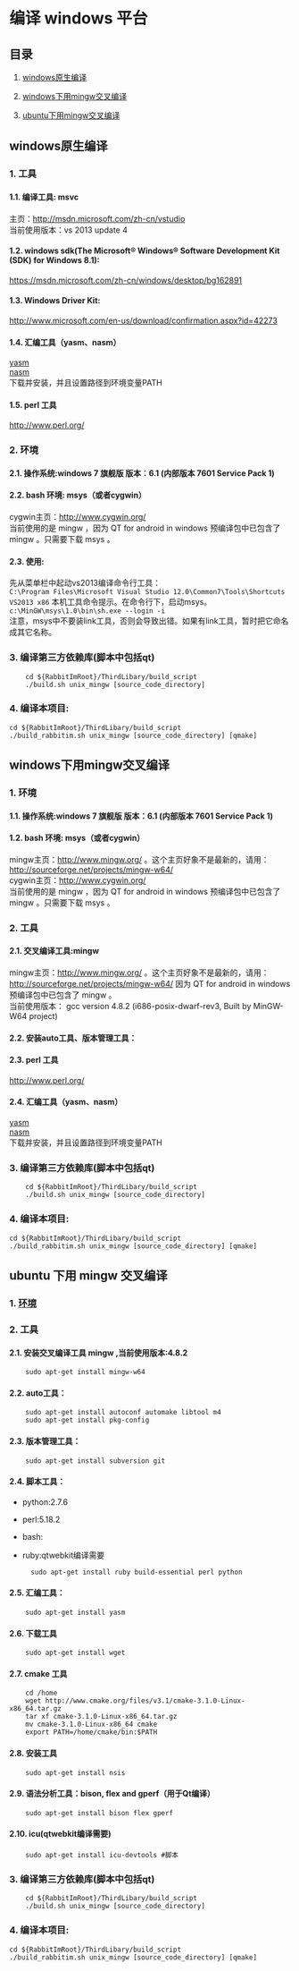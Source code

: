编译 windows 平台
================

目录
----

1. [windows原生编译](#user-content-windows原生编译)

2. [windows下用mingw交叉编译](#user-content-windows下用mingw交叉编译)

3. [ubuntu下用mingw交叉编译](#user-content-ubuntu下用mingw交叉编译)

windows原生编译
-----------------

### 1. 工具

#### 1.1. 编译工具: msvc
主页：http://msdn.microsoft.com/zh-cn/vstudio  
当前使用版本：vs 2013 update 4

#### 1.2. windows sdk(The Microsoft® Windows® Software Development Kit (SDK) for Windows 8.1):
https://msdn.microsoft.com/zh-cn/windows/desktop/bg162891

#### 1.3. Windows Driver Kit:
http://www.microsoft.com/en-us/download/confirmation.aspx?id=42273

#### 1.4. 汇编工具（yasm、nasm）
[yasm](http://yasm.tortall.net/)  
[nasm](http://www.nasm.us/)  
下载并安装，并且设置路径到环境变量PATH

#### 1.5. perl 工具
http://www.perl.org/

### 2. 环境  
#### 2.1. 操作系统:windows 7 旗舰版 版本：6.1 (内部版本 7601 Service Pack 1)

#### 2.2. bash 环境: msys（或者cygwin）
cygwin主页：http://www.cygwin.org/  
当前使用的是 mingw ，因为 QT for android in windows 预编译包中已包含了 mingw 。只需要下载 msys 。

#### 2.3. 使用:
先从菜单栏中起动vs2013编译命令行工具：  
`C:\Program Files\Microsoft Visual Studio 12.0\Common7\Tools\Shortcuts VS2013 x86`
本机工具命令提示。在命令行下，启动msys。 
`c:\MinGW\msys\1.0\bin\sh.exe --login -i`  
注意，msys中不要装link工具，否则会导致出错。如果有link工具，暂时把它命名成其它名称。
    
### 3. 编译第三方依赖库(脚本中包括qt)

        cd ${RabbitImRoot}/ThirdLibary/build_script
        ./build.sh unix_mingw [source_code_directory]

### 4. 编译本项目:

    cd ${RabbitImRoot}/ThirdLibary/build_script
    ./build_rabbitim.sh unix_mingw [source_code_directory] [qmake]


windows下用mingw交叉编译
-------------------------
### 1. 环境
#### 1.1. 操作系统:windows 7 旗舰版 版本：6.1 (内部版本 7601 Service Pack 1)
#### 1.2. bash 环境: msys（或者cygwin）
mingw主页：http://www.mingw.org/ 。这个主页好象不是最新的，请用：http://sourceforge.net/projects/mingw-w64/  
cygwin主页：http://www.cygwin.org/  
当前使用的是 mingw ，因为 QT for android in windows 预编译包中已包含了 mingw 。只需要下载 msys 。

### 2. 工具
#### 2.1. 交叉编译工具:mingw
mingw主页：http://www.mingw.org/ 。这个主页好象不是最新的，请用：http://sourceforge.net/projects/mingw-w64/
因为 QT for android in windows 预编译包中已包含了 mingw 。  
当前使用版本：
gcc version 4.8.2 (i686-posix-dwarf-rev3, Built by MinGW-W64 project)

#### 2.2. 安装auto工具、版本管理工具：

#### 2.3. perl 工具
http://www.perl.org/

#### 2.4. 汇编工具（yasm、nasm）
[yasm](http://yasm.tortall.net/)  
[nasm](http://www.nasm.us/)  
下载并安装，并且设置路径到环境变量PATH

### 3. 编译第三方依赖库(脚本中包括qt)

        cd ${RabbitImRoot}/ThirdLibary/build_script
        ./build.sh unix_mingw [source_code_directory]

### 4. 编译本项目:

    cd ${RabbitImRoot}/ThirdLibary/build_script
    ./build_rabbitim.sh unix_mingw [source_code_directory] [qmake]

ubuntu 下用 mingw 交叉编译
---------------------------
### 1. [环境](INSTALL_UBUNTU.md#user-content-环境)

### 2. 工具

#### 2.1. 安装交叉编译工具 mingw ,当前使用版本:4.8.2

        sudo apt-get install mingw-w64

#### 2.2. auto工具：

        sudo apt-get install autoconf automake libtool m4
        sudo apt-get install pkg-config

#### 2.3. 版本管理工具：

        sudo apt-get install subversion git

#### 2.4. 脚本工具：
* python:2.7.6
* perl:5.18.2
* bash:
* ruby:qtwebkit编译需要

        sudo apt-get install ruby build-essential perl python 

#### 2.5. 汇编工具：

        sudo apt-get install yasm

#### 2.6. 下载工具

        sudo apt-get install wget

#### 2.7. cmake 工具

        cd /home
        wget http://www.cmake.org/files/v3.1/cmake-3.1.0-Linux-x86_64.tar.gz
        tar xf cmake-3.1.0-Linux-x86_64.tar.gz
        mv cmake-3.1.0-Linux-x86_64 cmake
        export PATH=/home/cmake/bin:$PATH

#### 2.8. 安装工具

        sudo apt-get install nsis

#### 2.9. 语法分析工具：bison, flex and gperf（用于Qt编译）

        sudo apt-get install bison flex gperf

#### 2.10. icu(qtwebkit编译需要)

        sudo apt-get install icu-devtools #脚本

### 3. 编译第三方依赖库(脚本中包括qt)

        cd ${RabbitImRoot}/ThirdLibary/build_script
        ./build.sh unix_mingw [source_code_directory]

### 4. 编译本项目:

    cd ${RabbitImRoot}/ThirdLibary/build_script
    ./build_rabbitim.sh unix_mingw [source_code_directory] [qmake]
